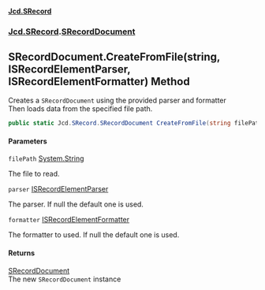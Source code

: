 #### [Jcd.SRecord](index.md 'index')
### [Jcd.SRecord](Jcd.SRecord.md 'Jcd.SRecord').[SRecordDocument](Jcd.SRecord.SRecordDocument.md 'Jcd.SRecord.SRecordDocument')

## SRecordDocument.CreateFromFile(string, ISRecordElementParser, ISRecordElementFormatter) Method

Creates a `SRecordDocument` using the provided parser and formatter  
Then loads data from the specified file path.

```csharp
public static Jcd.SRecord.SRecordDocument CreateFromFile(string filePath, Jcd.SRecord.ISRecordElementParser parser=null, Jcd.SRecord.ISRecordElementFormatter formatter=null);
```
#### Parameters

<a name='Jcd.SRecord.SRecordDocument.CreateFromFile(string,Jcd.SRecord.ISRecordElementParser,Jcd.SRecord.ISRecordElementFormatter).filePath'></a>

`filePath` [System.String](https://docs.microsoft.com/en-us/dotnet/api/System.String 'System.String')

The file to read.

<a name='Jcd.SRecord.SRecordDocument.CreateFromFile(string,Jcd.SRecord.ISRecordElementParser,Jcd.SRecord.ISRecordElementFormatter).parser'></a>

`parser` [ISRecordElementParser](Jcd.SRecord.ISRecordElementParser.md 'Jcd.SRecord.ISRecordElementParser')

The parser. If null the default one is used.

<a name='Jcd.SRecord.SRecordDocument.CreateFromFile(string,Jcd.SRecord.ISRecordElementParser,Jcd.SRecord.ISRecordElementFormatter).formatter'></a>

`formatter` [ISRecordElementFormatter](Jcd.SRecord.ISRecordElementFormatter.md 'Jcd.SRecord.ISRecordElementFormatter')

The formatter to used. If null the default one is used.

#### Returns
[SRecordDocument](Jcd.SRecord.SRecordDocument.md 'Jcd.SRecord.SRecordDocument')  
The new `SRecordDocument` instance